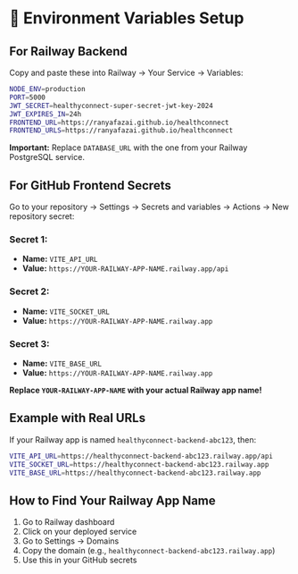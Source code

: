 # 🔧 Environment Variables Setup

## For Railway Backend

Copy and paste these into Railway → Your Service → Variables:

```bash
NODE_ENV=production
PORT=5000
JWT_SECRET=healthyconnect-super-secret-jwt-key-2024
JWT_EXPIRES_IN=24h
FRONTEND_URL=https://ranyafazai.github.io/healthconnect
FRONTEND_URLS=https://ranyafazai.github.io/healthconnect
```

**Important:** Replace `DATABASE_URL` with the one from your Railway PostgreSQL service.

## For GitHub Frontend Secrets

Go to your repository → Settings → Secrets and variables → Actions → New repository secret:

### Secret 1:
- **Name:** `VITE_API_URL`
- **Value:** `https://YOUR-RAILWAY-APP-NAME.railway.app/api`

### Secret 2:
- **Name:** `VITE_SOCKET_URL`
- **Value:** `https://YOUR-RAILWAY-APP-NAME.railway.app`

### Secret 3:
- **Name:** `VITE_BASE_URL`
- **Value:** `https://YOUR-RAILWAY-APP-NAME.railway.app`

**Replace `YOUR-RAILWAY-APP-NAME` with your actual Railway app name!**

## Example with Real URLs

If your Railway app is named `healthyconnect-backend-abc123`, then:

```bash
VITE_API_URL=https://healthyconnect-backend-abc123.railway.app/api
VITE_SOCKET_URL=https://healthyconnect-backend-abc123.railway.app
VITE_BASE_URL=https://healthyconnect-backend-abc123.railway.app
```

## How to Find Your Railway App Name

1. Go to Railway dashboard
2. Click on your deployed service
3. Go to Settings → Domains
4. Copy the domain (e.g., `healthyconnect-backend-abc123.railway.app`)
5. Use this in your GitHub secrets
